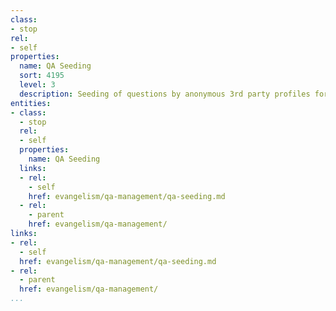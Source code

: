 ```yaml
---
class:
- stop
rel:
- self
properties:
  name: QA Seeding
  sort: 4195
  level: 3
  description: Seeding of questions by anonymous 3rd party profiles for relevant topics.
entities:
- class:
  - stop
  rel:
  - self
  properties:
    name: QA Seeding
  links:
  - rel:
    - self
    href: evangelism/qa-management/qa-seeding.md
  - rel:
    - parent
    href: evangelism/qa-management/
links:
- rel:
  - self
  href: evangelism/qa-management/qa-seeding.md
- rel:
  - parent
  href: evangelism/qa-management/
...
```

